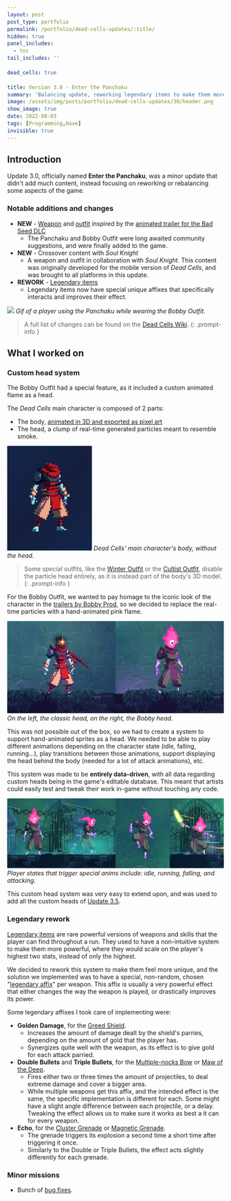 ```yaml
---
layout: post
post_type: portfolio
permalink: /portfolio/dead-cells-updates/:title/
hidden: true
panel_includes:
  - toc
tail_includes: ''

dead_cells: true

title: Version 3.0 - Enter the Panchaku
summary: 'Balancing update, reworking legendary items to make them more unique.'
image: /assets/img/posts/portfolio/dead-cells-updates/30/header.png
show_image: true
date: 2022-08-03
tags: [Programming,Haxe]
invisible: true
---
```


## Introduction

Update 3.0, officially named **Enter the Panchaku**, was a minor update that didn't add much content, instead focusing on reworking or rebalancing some aspects of the game.

### Notable additions and changes

- **NEW** - [Weapon](https://deadcells.wiki.gg/wiki/Panchaku) and [outfit](https://deadcells.wiki.gg/wiki/Outfits#Trailer_Bobby_Outfit) inspired by the [animated trailer for the Bad Seed DLC](https://youtu.be/MqlDDiEL6tE)
  - The Panchaku and Bobby Outfit were long awaited community suggestions, and were finally added to the game.
- **NEW** - Crossover content with _Soul Knight_
  - A weapon and outfit in collaboration with _Soul Knight_. This content was originally developed for the mobile version of _Dead Cells_, and was brought to all platforms in this update.
- **REWORK** - [Legendary items](https://deadcells.wiki.gg/wiki/Gear#Legendary_items)
  - Legendary items now have special unique affixes that specifically interacts and improves their effect.

![](/assets/img/posts/portfolio/dead-cells-updates/30/bobby_panchaku.gif)
_Gif of a player using the Panchaku while wearing the Bobby Outfit._

> A full list of changes can be found on the [Dead Cells Wiki](https://deadcells.wiki.gg/wiki/Version_3.0).
{: .prompt-info }

## What I worked on

### Custom head system

The Bobby Outfit had a special feature, as it included a custom animated flame as a head.

The _Dead Cells_ main character is composed of 2 parts:
- The body, [animated in 3D and exported as pixel art](https://www.gamedeveloper.com/production/art-design-deep-dive-using-a-3d-pipeline-for-2d-animation-in-i-dead-cells-i-)
- The head, a clump of real-time generated particles meant to resemble smoke.

![](/assets/img/posts/portfolio/dead-cells-updates/30/body_with_no_head.png)
_Dead Cells' main character's body, without the head._

> Some special outfits, like the [Winter Outfit](https://deadcells.wiki.gg/wiki/Outfits#Winter_Outfit) or the [Cultist Outfit](https://deadcells.wiki.gg/wiki/Outfits#Cultist_Outfit), disable the particle head entirely, as it is instead part of the body's 3D model.
{: .prompt-info }

For the Bobby Outfit, we wanted to pay homage to the iconic look of the character in the [trailers by Bobby Prod](http://bobbyprod.com/projets/dead-cells/), so we decided to replace the real-time particles with a hand-animated pink flame.

![Alt text](/assets/img/posts/portfolio/dead-cells-updates/30/particles_vs_bobby.png)
_On the left, the classic head, on the right, the Bobby head._

This was not possible out of the box, so we had to create a system to support hand-animated sprites as a head. We needed to be able to play different animations depending on the character state (idle, falling, running...), play transitions between those animations, support displaying the head behind the body (needed for a lot of attack animations), etc.

This system was made to be **entirely data-driven**, with all data regarding custom heads being in the game's editable database. This meant that artists could easily test and tweak their work in-game without touching any code.

![](/assets/img/posts/portfolio/dead-cells-updates/30/custom_head_anim_support.png)
_Player states that trigger special anims include: idle, running, falling, and attacking._

This custom head system was very easy to extend upon, and was used to add all the custom heads of [Update 3.5](/portfolio/dead-cells-updates/queen-and-the-sea/).

### Legendary rework

[Legendary items](https://deadcells.wiki.gg/wiki/Gear#Legendary_items) are rare powerful versions of weapons and skills that the player can find throughout a run. They used to have a non-intuitive system to make them more powerful, where they would scale on the player's highest two stats, instead of only the highest.

We decided to rework this system to make them feel more unique, and the solution we implemented was to have a special, non-random, chosen "[legendary affix](https://deadcells.wiki.gg/wiki/Affixes#Legendary_affixes)" per weapon. This affix is usually a very powerful effect that either changes the way the weapon is played, or drastically improves its power.

Some legendary affixes I took care of implementing were:
- **Golden Damage**, for the [Greed Shield](https://deadcells.wiki.gg/wiki/Greed_Shield).
  - Increases the amount of damage dealt by the shield's parries, depending on the amount of gold that the player has.
  - Synergizes quite well with the weapon, as its effect is to give gold for each attack parried.
- **Double Bullets** and **Triple Bullets**, for the [Multiple-nocks Bow](https://deadcells.wiki.gg/wiki/Multiple-nocks_Bow) or [Maw of the Deep](https://deadcells.wiki.gg/wiki/Maw_of_the_Deep).
  - Fires either two or three times the amount of projectiles, to deal extreme damage and cover a bigger area.
  - While multiple weapons get this affix, and the intended effect is the same, the specific implementation is different for each. Some might have a slight angle difference between each projectile, or a delay. Tweaking the effect allows us to make sure it works as best a it can for every weapon.
- **Echo**, for the [Cluster Grenade](https://deadcells.wiki.gg/wiki/Cluster_Grenade) or [Magnetic Grenade](https://deadcells.wiki.gg/wiki/Magnetic_Grenade).
  - The grenade triggers its explosion a second time a short time after triggering it once.
  - Similarly to the Double or Triple Bullets, the effect acts slightly differently for each grenade.

### Minor missions

- Bunch of [bug fixes](https://deadcells.wiki.gg/wiki/Version_3.0#Bug_fixes).